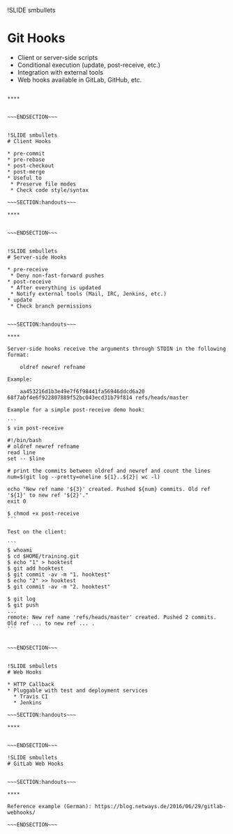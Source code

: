 !SLIDE smbullets
# Git Hooks

* Client or server-side scripts
* Conditional execution (update, post-receive, etc.)
* Integration with external tools
* Web hooks available in GitLab, GitHub, etc.

~~~SECTION:handouts~~~

****


~~~ENDSECTION~~~


!SLIDE smbullets
# Client Hooks

* pre-commit
* pre-rebase
* post-checkout
* post-merge
* Useful to
 * Preserve file modes
 * Check code style/syntax

~~~SECTION:handouts~~~

****


~~~ENDSECTION~~~


!SLIDE smbullets
# Server-side Hooks

* pre-receive
 * Deny non-fast-forward pushes
* post-receive
 * After everything is updated
 * Notify external tools (Mail, IRC, Jenkins, etc.)
* update
 * Check branch permissions


~~~SECTION:handouts~~~

****

Server-side hooks receive the arguments through STDIN in the following
format:

    oldref newref refname

Example:

    aa453216d1b3e49e7f6f98441fa56946ddcd6a20 68f7abf4e6f922807889f52bc043ecd31b79f814 refs/heads/master

Example for a simple post-receive demo hook:

```
$ vim post-receive

#!/bin/bash
# oldref newref refname
read line
set -- $line

# print the commits between oldref and newref and count the lines
num=$(git log --pretty=oneline ${1}..${2}| wc -l)

echo "New ref name '${3}' created. Pushed ${num} commits. Old ref '${1}' to new ref '${2}'."
exit 0

$ chmod +x post-receive
```

Test on the client:

```
$ whoami
$ cd $HOME/training.git
$ echo "1" > hooktest
$ git add hooktest
$ git commit -av -m "1. hooktest"
$ echo "2" >> hooktest
$ git commit -av -m "2. hooktest"

$ git log
$ git push
...
remote: New ref name 'refs/heads/master' created. Pushed 2 commits. Old ref ... to new ref ... .
```


~~~ENDSECTION~~~


!SLIDE smbullets
# Web Hooks

* HTTP Callback
* Pluggable with test and deployment services
  * Travis CI
  * Jenkins

~~~SECTION:handouts~~~

****


~~~ENDSECTION~~~

!SLIDE smbullets
# GitLab Web Hooks


~~~SECTION:handouts~~~

****

Reference example (German): https://blog.netways.de/2016/06/29/gitlab-webhooks/

~~~ENDSECTION~~~
